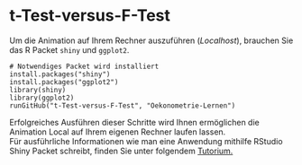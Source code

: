 t-Test-versus-F-Test
============

Um die Animation auf Ihrem Rechner auszuführen (_Localhost_), brauchen Sie das R Packet `shiny` und `ggplot2`. 

```
# Notwendiges Packet wird installiert
install.packages("shiny")
install.packages("ggplot2")
library(shiny)
library(ggplot2)
runGitHub("t-Test-versus-F-Test", "Oekonometrie-Lernen")
```

Erfolgreiches Ausführen dieser Schritte wird Ihnen ermöglichen die Animation Local auf Ihrem eigenen Rechner laufen lassen.   
Für ausführliche Informationen wie man eine Anwendung mithilfe RStudio Shiny Packet schreibt, finden Sie unter folgendem [Tutorium.](http://shiny.rstudio.com/tutorial/)
